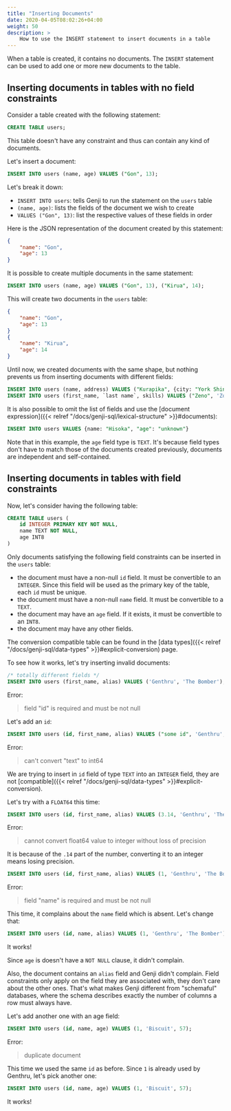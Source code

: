 ```yaml
---
title: "Inserting Documents"
date: 2020-04-05T08:02:26+04:00
weight: 50
description: >
    How to use the INSERT statement to insert documents in a table
---
```


When a table is created, it contains no documents. The `INSERT` statement can be used to add one or more new documents to the table.

## Inserting documents in tables with no field constraints

Consider a table created with the following statement:

```sql
CREATE TABLE users;
```

This table doesn't have any constraint and thus can contain any kind of documents.

Let's insert a document:

```sql
INSERT INTO users (name, age) VALUES ("Gon", 13);
```

Let's break it down:

- `INSERT INTO users`: tells Genji to run the statement on the `users` table
- `(name, age)`: lists the fields of the document we wish to create
- `VALUES ("Gon", 13)`: list the respective values of these fields in order

Here is the JSON representation of the document created by this statement:

```json
{
    "name": "Gon",
    "age": 13
}
```

It is possible to create multiple documents in the same statement:

```sql
INSERT INTO users (name, age) VALUES ("Gon", 13), ("Kirua", 14);
```

This will create two documents in the `users` table:

```json
{
    "name": "Gon",
    "age": 13
}
{
    "name": "Kirua",
    "age": 14
}
```

Until now, we created documents with the same shape, but nothing prevents us from inserting documents with different fields:

```sql
INSERT INTO users (name, address) VALUES ("Kurapika", {city: "York Shin City", "region": "Yorubian"});
INSERT INTO users (first_name, `last name`, skills) VALUES ("Zeno", 'Zoldik', ["Dragon Dive", "Dragon Head"] );
```

It is also possible to omit the list of fields and use the [document expression]({{< relref "/docs/genji-sql/lexical-structure" >}}#documents):

```sql
INSERT INTO users VALUES {name: "Hisoka", "age": "unknown"}
```

Note that in this example, the `age` field type is `TEXT`. It's because field types don't have to match those of the documents created previously, documents are independent and self-contained.

## Inserting documents in tables with field constraints

Now, let's consider having the following table:

```sql
CREATE TABLE users (
    id INTEGER PRIMARY KEY NOT NULL,
    name TEXT NOT NULL,
    age INT8
)
```

Only documents satisfying the following field constraints can be inserted in the `users` table:

- the document must have a non-null `id` field. It must be convertible to an `INTEGER`. Since this field will be used as the primary key of the table, each `id` must be unique.
- the document must have a non-null `name` field. It must be convertible to a `TEXT`.
- the document may have an `age` field. If it exists, it must be convertible to an `INT8`.
- the document may have any other fields.

The conversion compatible table can be found in the [data types]({{< relref "/docs/genji-sql/data-types" >}}#explicit-conversion) page.

To see how it works, let's try inserting invalid documents:

```sql
/* totally different fields */
INSERT INTO users (first_name, alias) VALUES ('Genthru', 'The Bomber');
```

Error:

> field "id" is required and must be not null

Let's add an `id`:

```sql
INSERT INTO users (id, first_name, alias) VALUES ("some id", 'Genthru', 'The Bomber');
```

Error:

> can't convert "text" to int64

We are trying to insert in `id` field of type `TEXT` into an `INTEGER` field, they are not [compatible]({{< relref "/docs/genji-sql/data-types" >}}#explicit-conversion).

Let's try with a `FLOAT64` this time:

```sql
INSERT INTO users (id, first_name, alias) VALUES (3.14, 'Genthru', 'The Bomber');
```

Error:

> cannot convert float64 value to integer without loss of precision

It is because of the `.14` part of the number, converting it to an integer means losing precision.

```sql
INSERT INTO users (id, first_name, alias) VALUES (1, 'Genthru', 'The Bomber');
```

Error:

> field "name" is required and must be not null

This time, it complains about the `name` field which is absent. Let's change that:

```sql
INSERT INTO users (id, name, alias) VALUES (1, 'Genthru', 'The Bomber');
```

It works!

Since `age` is doesn't have a `NOT NULL` clause, it didn't complain.

Also, the document contains an `alias` field and Genji didn't complain. Field constraints only apply on the field they are associated with, they don't care about the other ones. That's what makes Genji different from "schemaful" databases, where the schema describes exactly the number of columns a row must always have.

Let's add another one with an age field:

```sql
INSERT INTO users (id, name, age) VALUES (1, 'Biscuit', 57);
```

Error:

> duplicate document

This time we used the same `id` as before. Since `1` is already used by Genthru, let's pick another one:

```sql
INSERT INTO users (id, name, age) VALUES (1, 'Biscuit', 57);
```

It works!
